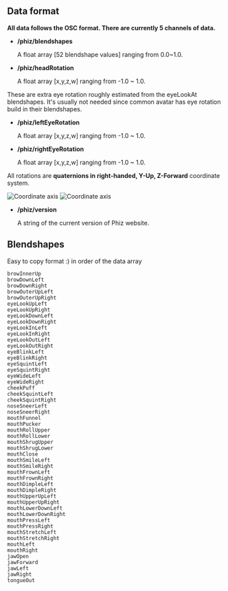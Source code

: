 ## Data format
**All data follows the OSC format.
There are currently 5 channels of data.**
- **/phiz/blendshapes**
  
  A float array [52 blendshape values] ranging from 0.0~1.0. 
  
- **/phiz/headRotation**
    
   A float array [x,y,z,w] ranging from -1.0 ~ 1.0. 

These are extra eye rotation roughly estimated from the eyeLookAt blendshapes. It's usually not needed since common avatar has eye rotation build in their blendshapes.
- **/phiz/leftEyeRotation**

   A float array [x,y,z,w] ranging from -1.0 ~ 1.0.
   
- **/phiz/rightEyeRotation**

    A float array [x,y,z,w] ranging from -1.0 ~ 1.0.

All rotations are **quaternions in right-handed, Y-Up, Z-Forward** coordinate system.

<img class="dark:hidden" src="https://github.com/SpookyCorgi/phiz/blob/main/assets/coordinate-axes-light.png?raw=true" alt="Coordinate axis">
<img class="hidden dark:block" src="https://github.com/SpookyCorgi/phiz/blob/main/assets/coordinate-axes-dark.png?raw=true" alt="Coordinate axis">

- **/phiz/version**

    A string of the current version of Phiz website.


## Blendshapes
Easy to copy format :) in order of the data array
```
browInnerUp
browDownLeft
browDownRight
browOuterUpLeft
browOuterUpRight
eyeLookUpLeft
eyeLookUpRight
eyeLookDownLeft
eyeLookDownRight
eyeLookInLeft
eyeLookInRight
eyeLookOutLeft
eyeLookOutRight
eyeBlinkLeft
eyeBlinkRight
eyeSquintLeft
eyeSquintRight
eyeWideLeft
eyeWideRight
cheekPuff
cheekSquintLeft
cheekSquintRight
noseSneerLeft
noseSneerRight
mouthFunnel
mouthPucker
mouthRollUpper
mouthRollLower
mouthShrugUpper
mouthShrugLower
mouthClose
mouthSmileLeft
mouthSmileRight
mouthFrownLeft
mouthFrownRight
mouthDimpleLeft
mouthDimpleRight
mouthUpperUpLeft
mouthUpperUpRight
mouthLowerDownLeft
mouthLowerDownRight
mouthPressLeft
mouthPressRight
mouthStretchLeft
mouthStretchRight
mouthLeft
mouthRight
jawOpen
jawForward
jawLeft
jawRight
tongueOut
```